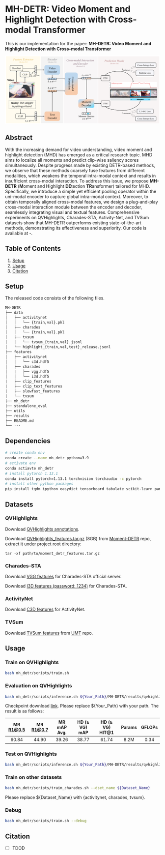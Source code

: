 # MH-DETR: Video Moment and Highlight Detection with Cross-modal Transformer

This is our implementation for the paper: **MH-DETR: Video Moment and Highlight Detection with Cross-modal Transformer**

![Alt text](utils/img/modal.png)

## Abstract

With the increasing demand for video understanding, video moment and highlight detection (MHD) has emerged as a critical research topic. MHD aims to localize all moments and predict clip-wise saliency scores simultaneously. Despite progress made by existing DETR-based methods, we observe that these methods coarsely fuse features from different modalities, which weakens the temporal intra-modal context and results in insufficient cross-modal interaction. To address this issue, we propose **MH-DETR** (**M**oment and **H**ighlight **DE**tection **TR**ansformer) tailored for MHD. Specifically, we introduce a simple yet efficient pooling operator within the uni-modal encoder to capture global intra-modal context. Moreover, to obtain temporally aligned cross-modal features, we design a plug-and-play cross-modal interaction module between the encoder and decoder, seamlessly integrating visual and textual features. Comprehensive experiments on QVHighlights, Charades-STA, Activity-Net, and TVSum datasets show that MH-DETR outperforms existing state-of-the-art methods, demonstrating its effectiveness and superiority. Our code is available at -.

## Table of Contents

1. [Setup](##Setup)
2. [Usage](##Usage)
3. [Citation](##Citation)

## Setup

The released code consists of the following files.

```
MH-DETR
├── data
│   ├── activitynet
│   │   └── {train,val}.pkl
│   ├── charades
│   │   └── {train,val}.pkl
│   ├── tvsum
│   │   └── tvsum_{train,val}.jsonl
│   └── highlight_{train,val,test}_release.jsonl
├── features
│   ├── activitynet
│   │   └── c3d.hdf5
│   ├── charades
│   |   ├── vgg.hdf5
│   │   └── i3d.hdf5
|   ├──	clip_features
|   ├── clip_text_features
|   ├── slowfast_features
|   └── tvsum
├── mh_detr
├── standalone_eval
├── utils
├── results
├── README.md
└── ···
```

## Dependencies

```sh
# create conda env
conda create --name mh_detr python=3.9
# activate env
conda actiavte mh_detr
# install pytorch 1.13.1
conda install pytorch=1.13.1 torchvision torchaudio -c pytorch
# install other python packages
pip install tqdm ipython easydict tensorboard tabulate scikit-learn pandas timm fvcore
```

## Datasets

### QVHighlights

Download [QVHighlights annotations](https://github.com/jayleicn/moment_detr/tree/25c8a73ccc54390265d17ac2c26e98eb6267c035/data).

Download [QVHighlights_features.tar.gz](https://drive.google.com/file/d/1Hiln02F1NEpoW8-iPZurRyi-47-W2_B9/view?usp=sharing) (8GB) from [Moment-DETR](https://github.com/jayleicn/moment_detr/tree/25c8a73ccc54390265d17ac2c26e98eb6267c035) repo, extract it under project root directory:

```
tar -xf path/to/moment_detr_features.tar.gz
```

### Charades-STA

Download [VGG features]() for Charades-STA official server.

Download [I3D features (password: 1234)](https://pan.baidu.com/s/1RmkDsSidnShnqqRbA0TK8g?pwd=1234) for Charades-STA.

### ActivityNet

Download [C3D features]() for ActivityNet.

### TVSum

Download [TVSum features](https://connectpolyu-my.sharepoint.com/personal/21039533r_connect_polyu_hk/_layouts/15/onedrive.aspx?id=%2Fpersonal%2F21039533r%5Fconnect%5Fpolyu%5Fhk%2FDocuments%2FZoo%2FReleases%2FUMT%2Ftvsum%2Dec05ad4e%2Ezip&parent=%2Fpersonal%2F21039533r%5Fconnect%5Fpolyu%5Fhk%2FDocuments%2FZoo%2FReleases%2FUMT&ga=1) from [UMT](https://github.com/TencentARC/UMT) repo.

## Usage

### Train on QVHighlights

```sh
bash mh_detr/scripts/train.sh
```

### Evaluation on QVHighlights

```sh
bash mh_detr/scripts/inference.sh ${Your_Path}/MH-DETR/results/qvhighlights/model_best.ckpt val
```

Checkpoint download [link](https://drive.google.com/file/d/15Hq5zNoe51eX1M8vA_tEWWhaDlGsgoCe/view?usp=sharing). Please replace ${Your_Path} with your path. The result is as follows:

| MR R1@0.5 | MR R1@0.7 | MR mAP Avg. | HD ($\geq$ VG) mAP | HD ($\geq$ VG) HIT@1 | Params | GFLOPs |
| :-------: | :-------: | :---------: | :----------------: | :------------------: | :----: | :----: |
|   60.84   |   44.90   |    39.26    |       38.77        |        61.74         |  8.2M  |  0.34  |

### Test on QVHighlights

```sh
bash mh_detr/scripts/inference.sh ${Your_Path}/MH-DETR/results/qvhighlights/model_best.ckpt test
```

### Train on other datasets

```sh
bash mh_detr/scripts/train_charades.sh --dset_name ${Dataset_Name}
```

Please replace ${Dataset_Name} with {activitynet, charades, tvsum}.

### Debug

```sh
bash mh_detr/scripts/train.sh --debug
```

## Citation

- [ ] TDOD
